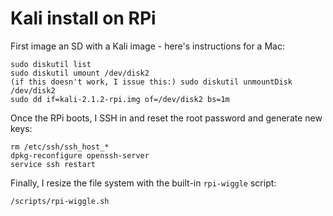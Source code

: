 # Kali install on RPi

First image an SD with a Kali image - here's instructions for a Mac:

    sudo diskutil list
    sudo diskutil umount /dev/disk2
    (if this doesn't work, I issue this:) sudo diskutil unmountDisk /dev/disk2
    sudo dd if=kali-2.1.2-rpi.img of=/dev/disk2 bs=1m
 
Once the RPi boots, I SSH in and reset the root password and generate new keys:

    rm /etc/ssh/ssh_host_*
    dpkg-reconfigure openssh-server
    service ssh restart

Finally, I resize the file system with the built-in `rpi-wiggle` script:

    /scripts/rpi-wiggle.sh
